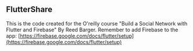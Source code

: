 ## FlutterShare
This is the code created for the O'reilly course "Build a Social Network with Flutter and Firebase" By Reed Barger.
Remember to add Firebase to the app: [https://firebase.google.com/docs/flutter/setup](https://firebase.google.com/docs/flutter/setup)
